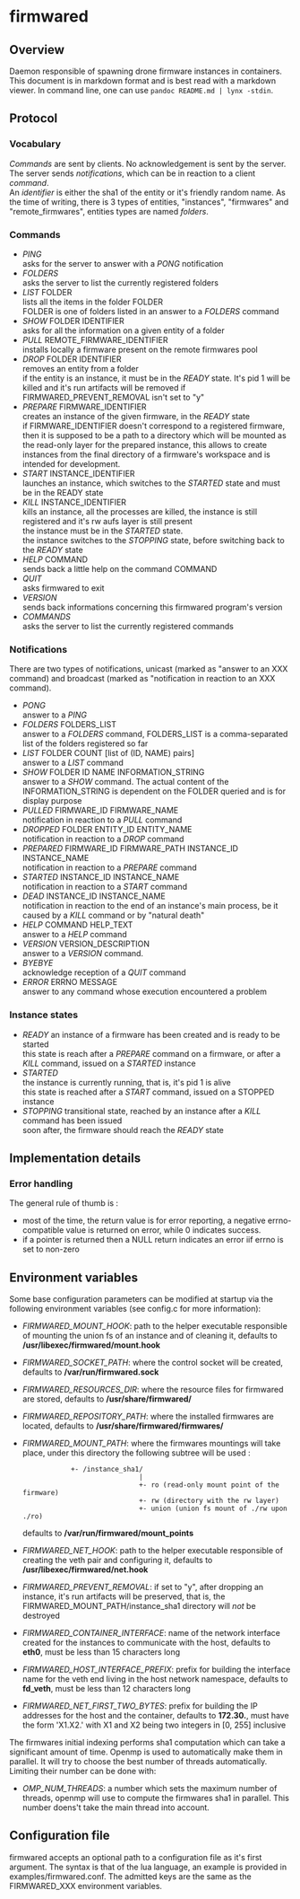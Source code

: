 # firmwared

## Overview

Daemon responsible of spawning drone firmware instances in containers.  
This document is in markdown format and is best read with a markdown viewer. In
command line, one can use `pandoc README.md | lynx -stdin`.

## Protocol

### Vocabulary

*Commands* are sent by clients. No acknowledgement is sent by the server. The
server sends *notifications*, which can be in reaction to a client *command*.  
An *identifier* is either the sha1 of the entity or it's friendly random name.
As the time of writing, there is 3 types of entities, "instances", "firmwares"
and "remote\_firmwares", entities types are named *folders*.

### Commands

* *PING*  
  asks for the server to answer with a *PONG* notification
* *FOLDERS*  
  asks the server to list the currently registered folders
* *LIST* FOLDER  
  lists all the items in the folder FOLDER  
  FOLDER is one of folders listed in an answer to a *FOLDERS* command
* *SHOW* FOLDER IDENTIFIER  
  asks for all the information on a given entity of a folder
* *PULL* REMOTE\_FIRMWARE_IDENTIFIER  
  installs locally a firmware present on the remote firmwares pool
* *DROP* FOLDER IDENTIFIER  
  removes an entity from a folder  
  if the entity is an instance, it must be in the *READY* state. It's pid 1 will
  be killed and it's run artifacts will be removed if
  FIRMWARED\_PREVENT\_REMOVAL isn't set to "y"
* *PREPARE* FIRMWARE\_IDENTIFIER  
  creates an instance of the given firmware, in the *READY* state  
  if FIRMWARE\_IDENTIFIER doesn't correspond to a registered firmware, then it
  is supposed to be a path to a directory which will be mounted as the read-only
  layer for the prepared instance, this allows to create instances from the
  final directory of a firmware's workspace and is intended for development.
* *START* INSTANCE\_IDENTIFIER  
  launches an instance, which switches to the *STARTED* state and must be in the
  READY state
* *KILL* INSTANCE\_IDENTIFIER  
  kills an instance, all the processes are killed, the instance is still
  registered and it's rw aufs layer is still present  
  the instance must be in the *STARTED* state.  
  the instance switches to the *STOPPING* state, before switching back to the
  *READY* state
* *HELP* COMMAND  
  sends back a little help on the command COMMAND
* *QUIT*  
  asks firmwared to exit
* *VERSION*  
  sends back informations concerning this firmwared program's version
* *COMMANDS*  
  asks the server to list the currently registered commands

### Notifications

There are two types of notifications, unicast (marked as "answer to an XXX
command) and broadcast (marked as "notification in reaction to an XXX command).

* *PONG*  
  answer to a *PING*
* *FOLDERS* FOLDERS\_LIST  
  answer to a *FOLDERS* command, FOLDERS\_LIST is a comma-separated list of the
  folders registered so far
* *LIST* FOLDER COUNT [list of (ID, NAME) pairs]  
  answer to a *LIST* command
* *SHOW* FOLDER ID NAME INFORMATION\_STRING  
  answer to a *SHOW* command. The actual content of the INFORMATION\_STRING is
  dependent on the FOLDER queried and is for display purpose
* *PULLED* FIRMWARE\_ID FIRMWARE\_NAME  
  notification in reaction to a *PULL* command
* *DROPPED* FOLDER ENTITY\_ID ENTITY\_NAME  
  notification in reaction to a *DROP* command
* *PREPARED* FIRMWARE\_ID FIRMWARE\_PATH INSTANCE\_ID INSTANCE\_NAME  
  notification in reaction to a *PREPARE* command
* *STARTED* INSTANCE\_ID INSTANCE\_NAME  
  notification in reaction to a *START* command
* *DEAD* INSTANCE\_ID INSTANCE\_NAME  
  notification in reaction to the end of an instance's main process, be it
  caused by a *KILL* command or by "natural death"
* *HELP* COMMAND HELP\_TEXT  
  answer to a *HELP* command
* *VERSION* VERSION\_DESCRIPTION  
  answer to a *VERSION* command.
* *BYEBYE*  
  acknowledge reception of a *QUIT* command
* *ERROR* ERRNO MESSAGE  
  answer to any command whose execution encountered a problem

### Instance states

* *READY*
  an instance of a firmware has been created and is ready to be started  
  this state is reach after a *PREPARE* command on a firmware, or after a *KILL*
  command, issued on a *STARTED* instance
* *STARTED*  
  the instance is currently running, that is, it's pid 1 is alive  
  this state is reached after a *START* command, issued on a STOPPED instance
* *STOPPING*
  transitional state, reached by an instance after a *KILL* command has been
  issued  
  soon after, the firmware should reach the *READY* state

## Implementation details

### Error handling

The general rule of thumb is :

 * most of the time, the return value is for error reporting, a negative errno-
 compatible value is returned on error, while 0 indicates success.
 * if a pointer is returned then a NULL return indicates an error iif errno is
 set to non-zero

## Environment variables

Some base configuration parameters can be modified at startup via the following
environment variables (see config.c for more information):

* *FIRMWARED\_MOUNT\_HOOK*: path to the helper executable responsible of
  mounting the union fs of an instance and of cleaning it, defaults to
  **/usr/libexec/firmwared/mount.hook**
* *FIRMWARED\_SOCKET\_PATH*: where the control socket will be created,
  defaults to **/var/run/firmwared.sock**
* *FIRMWARED\_RESOURCES\_DIR*: where the resource files for firmwared are
  stored, defaults to **/usr/share/firmwared/**
* *FIRMWARED\_REPOSITORY\_PATH*: where the installed firmwares are located,
  defaults to **/usr/share/firmwared/firmwares/**
* *FIRMWARED\_MOUNT\_PATH*: where the firmwares mountings will take place,
  under this directory the following subtree will be used :

                  +- /instance_sha1/
                                   |
                                   +- ro (read-only mount point of the firmware)
                                   +- rw (directory with the rw layer)
                                   +- union (union fs mount of ./rw upon ./ro)
  defaults to **/var/run/firmwared/mount\_points**
* *FIRMWARED\_NET\_HOOK*: path to the helper executable responsible of creating
  the veth pair and configuring it, defaults to
  **/usr/libexec/firmwared/net.hook**
* *FIRMWARED\_PREVENT\_REMOVAL*: if set to "y", after dropping an instance, it's
  run artifacts will be preserved, that is, the
  FIRMWARED\_MOUNT\_PATH/instance\_sha1 directory will _not_ be destroyed
* *FIRMWARED\_CONTAINER\_INTERFACE*: name of the network interface created for
  the instances to communicate with the host, defaults to **eth0**, must be less
  than 15 characters long
* *FIRMWARED\_HOST\_INTERFACE\_PREFIX*: prefix for building the interface name
  for the veth end living in the host network namespace, defaults to
  **fd_veth**, must be less than 12 characters long
* *FIRMWARED\_NET\_FIRST\_TWO\_BYTES*: prefix for building the IP addresses for
  the host and the container, defaults to **172.30.**, must have the form
  'X1.X2.' with X1 and X2 being two integers in [0, 255] inclusive

The firmwares initial indexing performs sha1 computation which can take a
significant amount of time. Openmp is used to automatically make them in
parallel. It will try to choose the best number of threads automatically.
Limiting their number can be done with:

* *OMP\_NUM\_THREADS*: a number which sets the maximum number of threads, openmp
  will use to compute the firmwares sha1 in parallel. This number doens't take
  the main thread into account.

## Configuration file

firmwared accepts an optional path to a configuration file as it's first
argument. The syntax is that of the lua language, an example is provided in
examples/firmwared.conf. The admitted keys are the same as the FIRMWARED_XXX
environment variables.